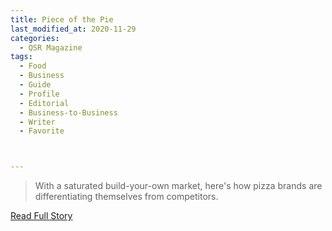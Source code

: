 ```yaml
---
title: Piece of the Pie
last_modified_at: 2020-11-29
categories:
  - QSR Magazine
tags:
  - Food
  - Business
  - Guide
  - Profile
  - Editorial 
  - Business-to-Business
  - Writer
  - Favorite



---
```


> With a saturated build-your-own market, here's how pizza brands are differentiating themselves from competitors.

<a href="http://www.ourdigitalmags.com/publication/?i=604337&ver=html5&p=27" target="_blank">Read Full Story</a>
